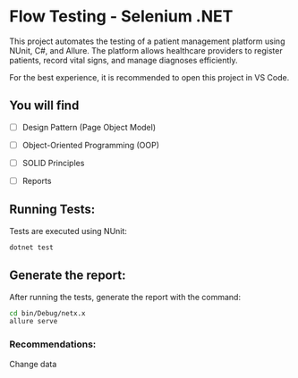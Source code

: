 # Flow Testing - Selenium .NET
This project automates the testing of a patient management platform using NUnit, C#, and Allure. The platform allows healthcare providers to register patients, record vital signs, and manage diagnoses efficiently.

For the best experience, it is recommended to open this project in VS Code.

## You will find
- [ ] Design Pattern (Page Object Model)
- [ ] Object-Oriented Programming (OOP)
- [ ] SOLID Principles
- [ ] Reports

   
## Running Tests:
Tests are executed using NUnit:

```bash
dotnet test
```

## Generate the report:
After running the tests, generate the report with the command:

```bash
cd bin/Debug/netx.x
allure serve
```

### Recommendations:
Change data 